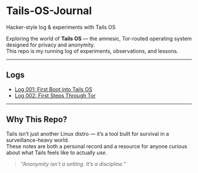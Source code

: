 # Tails-OS-Journal
Hacker-style log &amp; experiments with Tails OS



Exploring the world of **Tails OS** — the amnesic, Tor-routed operating system designed for privacy and anonymity.  
This repo is my running log of experiments, observations, and lessons.  

---

##  Logs  
- [Log 001: First Boot into Tails OS](logs/log001-first-boot.md)  
- [Log 002: First Steps Through Tor](logs/log002-tor-browsing.md)  
 

---

## Why This Repo?  
Tails isn’t just another Linux distro — it’s a tool built for survival in a surveillance-heavy world.  
These notes are both a personal record and a resource for anyone curious about what Tails feels like to actually *use*.  

> *“Anonymity isn’t a setting. It’s a discipline.”*
